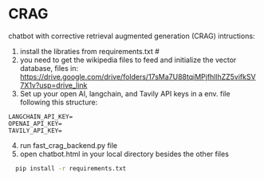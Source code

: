 # CRAG
chatbot with corrective retrieval augmented generation (CRAG)
intructions:
1. install the libraties from requirements.txt #  
2. you need to get the wikipedia files to feed and initialize the vector database, files in: https://drive.google.com/drive/folders/17sMa7U88tqiMPjfhllhZZ5vifkSV7X1v?usp=drive_link
3. Set up your open AI, langchain, and Tavily API keys in a env. file following this structure:

```
LANGCHAIN_API_KEY=
OPENAI_API_KEY=
TAVILY_API_KEY=
```


4. run fast_crag_backend.py file
5. open chatbot.html in your local directory besides the other files

```bash
  pip install -r requirements.txt
 
